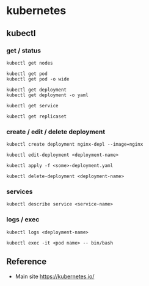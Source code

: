 # kubernetes

                                     
## kubectl
     
### get / status

`kubectl get nodes`

```
kubectl get pod
kubectl get pod -o wide
```

```
kubectl get deployment
kubectl get deployment -o yaml
```

`kubectl get service`

`kubectl get replicaset`
        
### create / edit / delete deployment

`kubectl create deployment nginx-depl --image=nginx`

`kubectl edit-deployment <deployment-name>`
                                             
`kubectl apply -f <some>-deployment.yaml`

`kubectl delete-deployment <deployment-name>`
            
### services

`kubectl describe service <service-name>`
                     
### logs / exec

`kubectl logs <deployment-name>`
                     
`kubectl exec -it <pod name> -- bin/bash`


## Reference 

* Main site https://kubernetes.io/